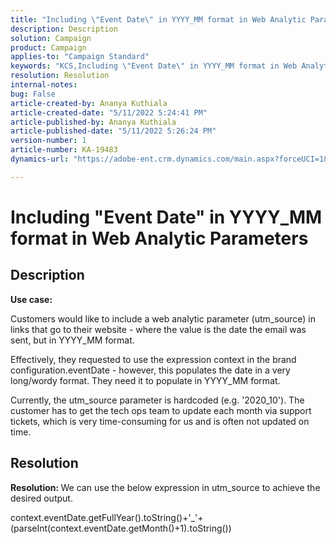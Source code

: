 ```yaml
---
title: "Including \"Event Date\" in YYYY_MM format in Web Analytic Parameters"
description: Description
solution: Campaign
product: Campaign
applies-to: "Campaign Standard"
keywords: "KCS,Including \"Event Date\" in YYYY_MM format in Web Analytic Parameters"
resolution: Resolution
internal-notes: 
bug: False
article-created-by: Ananya Kuthiala
article-created-date: "5/11/2022 5:24:41 PM"
article-published-by: Ananya Kuthiala
article-published-date: "5/11/2022 5:26:24 PM"
version-number: 1
article-number: KA-19483
dynamics-url: "https://adobe-ent.crm.dynamics.com/main.aspx?forceUCI=1&pagetype=entityrecord&etn=knowledgearticle&id=78f18337-4fd1-ec11-a7b5-0022480a8e40"

---
```

# Including "Event Date" in YYYY_MM format in Web Analytic Parameters

## Description


<b>Use case:</b>

Customers would like to include a web analytic parameter (utm_source) in links that go to their website - where the value is the date the email was sent, but in YYYY_MM format.

Effectively, they requested to use the expression context in the brand configuration.eventDate - however, this populates the date in a very long/wordy format. They need it to populate in YYYY_MM format.

Currently, the utm_source parameter is hardcoded (e.g. '2020_10'). The customer has to get the tech ops team to update each month via support tickets, which is very time-consuming for us and is often not updated on time.


## Resolution


<b>Resolution: </b>We can use the below expression in utm_source to achieve the desired output.

context.eventDate.getFullYear().toString()+'_'+(parseInt(context.eventDate.getMonth()+1).toString())
